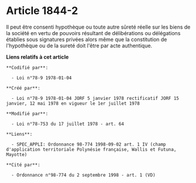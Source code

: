 # Article 1844-2

Il peut être consenti hypothèque ou toute autre sûreté réelle sur les biens de la société en vertu de pouvoirs résultant de
délibérations ou délégations établies sous signatures privées alors même que la constitution de l'hypothèque ou de la sureté
doit l'être par acte authentique.

**Liens relatifs à cet article**

	**Codifié par**:

	  - Loi n°78-9 1978-01-04

	**Créé par**:

	  - Loi n°78-9 1978-01-04 JORF 5 janvier 1978 rectificatif JORF 15 janvier, 12 mai 1978 en vigueur le 1er juillet 1978

	**Modifié par**:

	  - Loi n°78-753 du 17 juillet 1978 - art. 64

	**Liens**:

	  - SPEC_APPLI: Ordonnance 98-774 1998-09-02 art. 1 IV (champ d'application territoriale Polynésie française, Wallis et Futuna, Mayotte)

	**Cité par**:

	  - Ordonnance n°98-774 du 2 septembre 1998 - art. 1 (VD)
